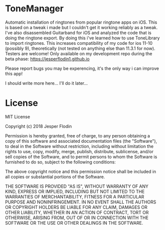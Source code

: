 # ToneManager
Automatic installation of ringtones from popular ringtone apps on iOS. This is based on a tweak i made but I couldn't get it working reliably as a tweak. I've also disassembled Guitarband for iOS and analyzed the code that is doing the ringtone export. By doing this i've learned how to use ToneLibrary to import ringtones. This increases compatibility of my code for ios 11-10 (possibly 9), theoretically (not tested on anything else than 11.3.1 for now). Testers are welcome! Only available on my development repo during the beta phase: https://jesperflodin1.github.io

Please report bugs you may be experencing, it's the only way i can improve this app!

I should write more here... I'll do it later...

# License
MIT License

Copyright (c) 2018 Jesper Flodin

Permission is hereby granted, free of charge, to any person obtaining a copy
of this software and associated documentation files (the "Software"), to deal
in the Software without restriction, including without limitation the rights
to use, copy, modify, merge, publish, distribute, sublicense, and/or sell
copies of the Software, and to permit persons to whom the Software is
furnished to do so, subject to the following conditions:

The above copyright notice and this permission notice shall be included in all
copies or substantial portions of the Software.

THE SOFTWARE IS PROVIDED "AS IS", WITHOUT WARRANTY OF ANY KIND, EXPRESS OR
IMPLIED, INCLUDING BUT NOT LIMITED TO THE WARRANTIES OF MERCHANTABILITY,
FITNESS FOR A PARTICULAR PURPOSE AND NONINFRINGEMENT. IN NO EVENT SHALL THE
AUTHORS OR COPYRIGHT HOLDERS BE LIABLE FOR ANY CLAIM, DAMAGES OR OTHER
LIABILITY, WHETHER IN AN ACTION OF CONTRACT, TORT OR OTHERWISE, ARISING FROM,
OUT OF OR IN CONNECTION WITH THE SOFTWARE OR THE USE OR OTHER DEALINGS IN THE
SOFTWARE.
